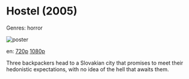 # Hostel (2005)

Genres: horror

![poster](http://image.tmdb.org/t/p/w500/zF3pEs1CUbjPgioxDH4h2MEHsWl.jpg)

en:
  [720p](magnet:?xt=urn:btih:D62D306BB674DEB6108E0D1154D40F966F72D627&tr=udp://glotorrents.pw:6969/announce&tr=udp://tracker.opentrackr.org:1337/announce&tr=udp://torrent.gresille.org:80/announce&tr=udp://tracker.openbittorrent.com:80&tr=udp://tracker.coppersurfer.tk:6969&tr=udp://tracker.leechers-paradise.org:6969&tr=udp://p4p.arenabg.ch:1337&tr=udp://tracker.internetwarriors.net:1337)
  [1080p](magnet:?xt=urn:btih:5FB3D0112CA4799EF67A9B471F6AEC46DFAE35CD&tr=udp://glotorrents.pw:6969/announce&tr=udp://tracker.opentrackr.org:1337/announce&tr=udp://torrent.gresille.org:80/announce&tr=udp://tracker.openbittorrent.com:80&tr=udp://tracker.coppersurfer.tk:6969&tr=udp://tracker.leechers-paradise.org:6969&tr=udp://p4p.arenabg.ch:1337&tr=udp://tracker.internetwarriors.net:1337)
  


Three backpackers head to a Slovakian city that promises to meet their hedonistic expectations, with no idea of the hell that awaits them.